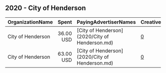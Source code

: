 ## 2020 - City of Henderson 
|OrganizationName|Spent|PayingAdvertiserNames|CreativeUrls|Impressions|Genders|AgeBrackets|CountryCodes|BillingAddresses|CandidateBallotInformation|
|:---|---:|:---|:---|---:|:---|:---|:---|:---|:---|
|City of Henderson|36.00 USD|[City of Henderson](2020/City of Henderson.md)|[0](https://www.snap.com/political-ads/asset/1b68d4f5a04de119d9a0474a126707c58d4d3435287730efb44de114b84ee89d?mediaType=mp4)|7,947||17-20|united states|"240 South Water,Henderson,89105,US"||
|City of Henderson|63.00 USD|[City of Henderson](2020/City of Henderson.md)|[0](https://www.snap.com/political-ads/asset/1b68d4f5a04de119d9a0474a126707c58d4d3435287730efb44de114b84ee89d?mediaType=mp4)|13,513||17-20|united states|"240 South Water,Henderson,89105,US"||
